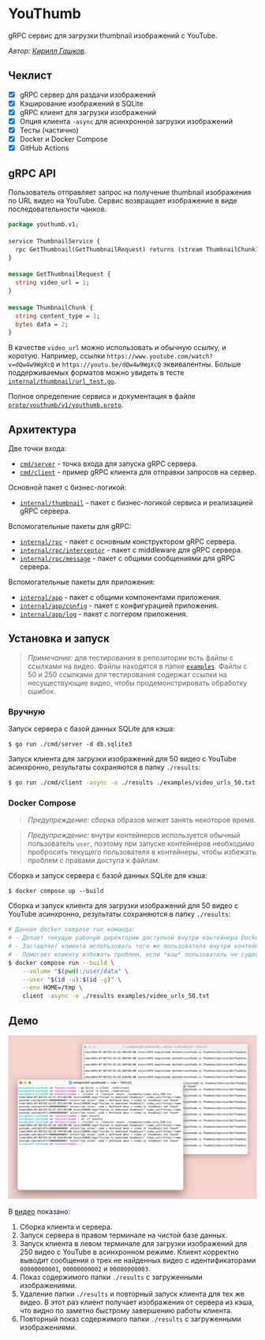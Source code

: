 # YouThumb

gRPC сервис для загрузки thumbnail изображений с YouTube.

*Автор: [Кирилл Гашков](https://k11v.cc/ru).*

## Чеклист

- [x] gRPC сервер для раздачи изображений
- [x] Кэширование изображений в SQLite
- [x] gRPC клиент для загрузки изображений
- [x] Опция клиента `-async` для асинхронной загрузки изображений
- [x] Тесты (частично)
- [x] Docker и Docker Compose
- [x] GitHub Actions

## gRPC API

Пользователь отправляет запрос на получение thumbnail изображения по URL видео на YouTube. Сервис
возвращает изображение в виде последовательности чанков.

```proto
package youthumb.v1;

service ThumbnailService {
  rpc GetThumbnail(GetThumbnailRequest) returns (stream ThumbnailChunk);
}

message GetThumbnailRequest {
  string video_url = 1;
}

message ThumbnailChunk {
  string content_type = 1;
  bytes data = 2;
}
```

В качестве `video_url` можно использовать и обычную ссылку, и коротую. Например,
ссылки `https://www.youtube.com/watch?v=dQw4w9WgXcQ` и
`https://youtu.be/dQw4w9WgXcQ` эквивалентны. Больше поддерживаемых форматов можно
увидеть в тесте [`internal/thumbnail/url_test.go`](internal/thumbnail/url_test.go).

Полное определение сервиса и документация в файле [`proto/youthumb/v1/youthumb.proto`](proto/youthumb/v1/youthumb.proto).

## Архитектура

Две точки входа:

- [`cmd/server`](cmd/server) - точка входа для запуска gRPC сервера.
- [`cmd/client`](cmd/client) - пример gRPC клиента для отправки запросов на сервер.

Основной пакет с бизнес-логикой:

- [`internal/thumbnail`](internal/thumbnail) - пакет с бизнес-логикой сервиса и
  реализацией gRPC сервера.

Вспомогательныe пакеты для gRPC:

- [`internal/rpc`](internal/rpc) - пакет с основным конструктором gRPC сервера.
- [`internal/rpc/interceptor`](internal/rpc/interceptor) - пакет с middleware для gRPC сервера.
- [`internal/rpc/message`](internal/rpc/message) - пакет с общими сообщениями для gRPC сервера.

Вспомогательныe пакеты для приложения:

- [`internal/app`](internal/app) - пакет с общими компонентами приложения.
- [`internal/app/config`](internal/app/config) - пакет с конфигурацией приложения.
- [`internal/app/log`](internal/app/log) - пакет с логгером приложения.

## Установка и запуск

> *Примечание:* для тестирования в репозитории есть файлы с ссылками на видео.
> Файлы находятся в папке [`examples`](examples). Файлы с 50 и 250 ссылками для
> тестирования содержат ссылки на несуществующие видео, чтобы продемонстрировать
> обработку ошибок.

### Вручную

Запуск сервера с базой данных SQLite для кэша:

```
$ go run ./cmd/server -d db.sqlite3
```

Запуск клиента для загрузки изображений для 50 видео с YouTube асинхронно, результаты сохраняются в папку `./results`:

```sh
$ go run ./cmd/client -async -o ./results ./examples/video_urls_50.txt
```

### Docker Compose

> *Предупреждение:* сборка образов может занять некоторое время.

> *Предупреждение:* внутри контейнеров используется обычный пользователь `user`, поэтому при запуске контейнеров
> необходимо пробросить текущего пользователя в контейнеры, чтобы избежать проблем с правами доступа к файлам.

Сборка и запуск сервера с базой данных SQLite для кэша:

```
$ docker compose up --build
```

Сборка и запуск клиента для загрузки изображений для 50 видео с YouTube асинхронно, результаты сохраняются в папку
`./results`:

```sh
# Данная docker compose run команда:
# - Делает текущую рабочую директорию доступной внутри контейнера Docker (--volume).
# - Заставляет клиента использовать того же пользователя внутри контейнера, чтобы он мог получить доступ к рабочей директории (--user).
# - Помогает клиенту избежать проблем, если *ваш* пользователь не существует внутри контейнера, устанавливая HOME в *доступную для записи* директорию (--env).
$ docker compose run --build \
    --volume "$(pwd):/user/data" \
    --user "$(id -u):$(id -g)" \
    --env HOME=/tmp \
    client -async -o ./results examples/video_urls_50.txt
```

## Демо

[![](assets/demo.png)](https://drive.google.com/file/d/18OGnqKGRguiHuV0eoTHgOyJAUHd66tS6/view?usp=sharing)

В [видео](https://drive.google.com/file/d/18OGnqKGRguiHuV0eoTHgOyJAUHd66tS6/view?usp=sharing) показано:

1. Сборка клиента и сервера.
2. Запуск сервера в правом терминале на чистой базе данных.
3. Запуск клиента в левом терминале для загрузки изображений для 250 видео с YouTube в асинхронном режиме. Клиент 
   корректно выводит сообщения о трех не найденных видео с идентификаторами `00000000001`, `00000000002` и
   `00000000003`.
4. Показ содержимого папки `./results` с загруженными изображениями.
5. Удаление папки `./results` и повторный запуск клиента для тех же видео. В этот раз клиент получает изображения
   от сервера из кэша, что видно по заметно быстрому завершению работы клиента.
6. Повторный показ содержимого папки `./results` с загруженными изображениями.
